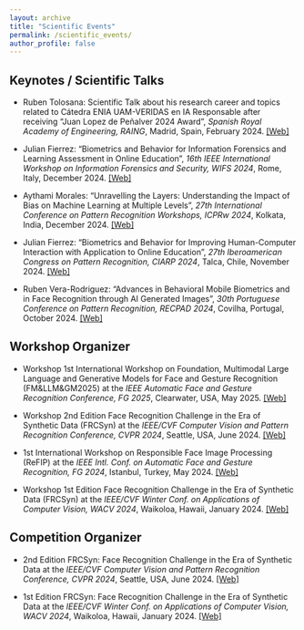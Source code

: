 ```yaml
---
layout: archive
title: "Scientific Events"
permalink: /scientific_events/
author_profile: false
---
```


Keynotes / Scientific Talks
-----

- Ruben Tolosana: Scientific Talk about his research career and topics related to Cátedra ENIA UAM-VERIDAS en IA Responsable after receiving “Juan Lopez de Peñalver 2024 Award”, *Spanish Royal Academy of Engineering, RAING*, Madrid, Spain, February 2024. <a href="https://www.raing.es/comunicacion/actos/premios-y-distinciones/premios-jovenes-investigadores/premios-jovenes-investigadores-2024/">[Web]</a>

- Julian Fierrez: “Biometrics and Behavior for Information Forensics and Learning Assessment in Online Education”, *16th IEEE International Workshop on Information Forensics and Security, WIFS 2024*, Rome, Italy, December 2024. <a href="https://wifs2024.uniroma3.it/?page_id=173">[Web]</a>

- Aythami Morales: “Unravelling the Layers: Understanding the Impact of Bias on Machine Learning at Multiple Levels”, *27th International Conference on Pattern Recognition Workshops, ICPRw 2024*, Kolkata, India, December 2024. <a href="https://sites.google.com/view/icpr2024-fairbio">[Web]</a>

- Julian Fierrez: “Biometrics and Behavior for Improving Human-Computer Interaction with Application to Online Education”, *27th Iberoamerican Congress on Pattern Recognition, CIARP 2024*, Talca, Chile, November 2024. <a href="http://www.ciarp24.org/">[Web]</a>

- Ruben Vera-Rodriguez: “Advances in Behavioral Mobile Biometrics and in Face Recognition through AI Generated Images”, *30th Portuguese Conference on Pattern Recognition, RECPAD 2024*, Covilha, Portugal, October 2024. <a href="https://recpad2024.web.app/">[Web]</a>

Workshop Organizer
-----

- Workshop 1st International Workshop on Foundation, Multimodal Large Language and Generative Models for Face and Gesture Recognition (FM&LLM&GM2025) at the *IEEE Automatic Face and Gesture Recognition Conference, FG 2025*, Clearwater, USA, May 2025. <a href="https://sites.google.com/view/fmllmgm-fg25">[Web]</a>

- Workshop 2nd Edition Face Recognition Challenge in the Era of Synthetic Data (FRCSyn) at the *IEEE/CVF Computer Vision and Pattern Recognition Conference, CVPR 2024*, Seattle, USA, June 2024. <a href="https://frcsyn.github.io/CVPR2024.html">[Web]</a>

- 1st International Workshop on Responsible Face Image Processing (ReFIP) at the *IEEE Intl. Conf. on Automatic Face and Gesture Recognition, FG 2024*, Istanbul, Turkey, May 2024. <a href="https://responsiblefaceimageprocessing.github.io/fg2024/">[Web]</a>

- Workshop 1st Edition Face Recognition Challenge in the Era of Synthetic Data (FRCSyn) at the *IEEE/CVF Winter Conf. on Applications of Computer Vision, WACV 2024*, Waikoloa, Hawaii, January 2024. <a href="https://frcsyn.github.io/WACV2024.html">[Web]</a>

Competition Organizer
-----

- 2nd Edition FRCSyn: Face Recognition Challenge in the Era of Synthetic Data at the *IEEE/CVF Computer Vision and Pattern Recognition Conference, CVPR 2024*, Seattle, USA, June 2024. <a href="https://codalab.lisn.upsaclay.fr/competitions/16970">[Web]</a>

- 1st Edition FRCSyn: Face Recognition Challenge in the Era of Synthetic Data at the *IEEE/CVF Winter Conf. on Applications of Computer Vision, WACV 2024*, Waikoloa, Hawaii, January 2024. <a href="https://codalab.lisn.upsaclay.fr/competitions/15485">[Web]</a>